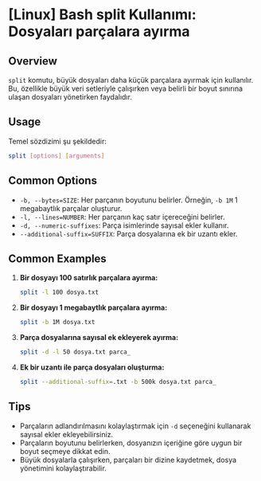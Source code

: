 # [Linux] Bash split Kullanımı: Dosyaları parçalara ayırma

## Overview
`split` komutu, büyük dosyaları daha küçük parçalara ayırmak için kullanılır. Bu, özellikle büyük veri setleriyle çalışırken veya belirli bir boyut sınırına ulaşan dosyaları yönetirken faydalıdır.

## Usage
Temel sözdizimi şu şekildedir:
```bash
split [options] [arguments]
```

## Common Options
- `-b, --bytes=SIZE`: Her parçanın boyutunu belirler. Örneğin, `-b 1M` 1 megabaytlık parçalar oluşturur.
- `-l, --lines=NUMBER`: Her parçanın kaç satır içereceğini belirler.
- `-d, --numeric-suffixes`: Parça isimlerinde sayısal ekler kullanır.
- `--additional-suffix=SUFFIX`: Parça dosyalarına ek bir uzantı ekler.

## Common Examples
1. **Bir dosyayı 100 satırlık parçalara ayırma:**
   ```bash
   split -l 100 dosya.txt
   ```

2. **Bir dosyayı 1 megabaytlık parçalara ayırma:**
   ```bash
   split -b 1M dosya.txt
   ```

3. **Parça dosyalarına sayısal ek ekleyerek ayırma:**
   ```bash
   split -d -l 50 dosya.txt parca_
   ```

4. **Ek bir uzantı ile parça dosyaları oluşturma:**
   ```bash
   split --additional-suffix=.txt -b 500k dosya.txt parca_
   ```

## Tips
- Parçaların adlandırılmasını kolaylaştırmak için `-d` seçeneğini kullanarak sayısal ekler ekleyebilirsiniz.
- Parçaların boyutunu belirlerken, dosyanızın içeriğine göre uygun bir boyut seçmeye dikkat edin.
- Büyük dosyalarla çalışırken, parçaları bir dizine kaydetmek, dosya yönetimini kolaylaştırabilir.